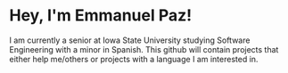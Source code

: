 # Hey, I'm Emmanuel Paz!

I am currently a senior at Iowa State University studying Software Engineering with a minor in Spanish. This github will contain projects that either help me/others
or projects with a language I am interested in.

<!---
emmpaz/emmpaz is a ✨ special ✨ repository because its `README.md` (this file) appears on your GitHub profile.
You can click the Preview link to take a look at your changes.
--->
